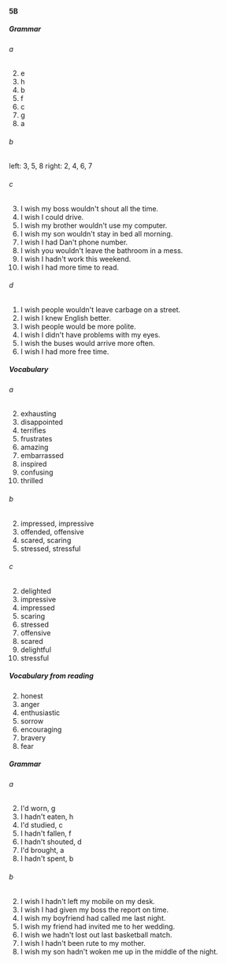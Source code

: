#### 5B
##### Grammar
###### a
2. e
3. h
4. b
5. f
6. c
7. g
8. a

###### b
left: 3, 5, 8
right: 2, 4, 6, 7

###### c
3. I wish my boss wouldn't shout all the time.
4. I wish I could drive.
5. I wish my brother wouldn't use my computer. 
6. I wish my son wouldn't stay in bed all morning.
7. I wish I had Dan't phone number.
8. I wish you wouldn't leave the bathroom in a mess.
9. I wish I hadn't work this weekend.
10. I wish I had more time to read.

###### d
1. I wish people wouldn't leave carbage on a street.
2. I wish I knew English better.
3. I wish people would be more polite.
4. I wish I didn't have problems with my eyes.
5. I wish the buses would arrive more often.
6. I wish I had more free time.

##### Vocabulary
###### a
2. exhausting
3. disappointed
4. terrifies
5. frustrates
6. amazing
7. embarrassed
8. inspired
9. confusing
10. thrilled

###### b
2. impressed, impressive
3. offended, offensive
4. scared, scaring
5. stressed, stressful

###### c
2. delighted
3. impressive
4. impressed
5. scaring
6. stressed
7. offensive
8. scared
9. delightful
10. stressful

##### Vocabulary from reading
2. honest
3. anger
4. enthusiastic
5. sorrow
6. encouraging
7. bravery
8. fear

##### Grammar
###### a
2. I'd worn, g
3. I hadn't eaten, h
4. I'd studied, c
5. I hadn't fallen, f
6. I hadn't shouted, d
7. I'd brought, a
8. I hadn't spent, b

###### b
2. I wish I hadn't left my mobile on my desk.
3. I wish I had given my boss the report on time.
4. I wish my boyfriend had called me last night.
5. I wish my friend had invited me to her wedding.
6. I wish we hadn't lost out last basketball match.
7. I wish I hadn't been rute to my mother.
8. I wish my son hadn't woken me up in the middle of the night.
